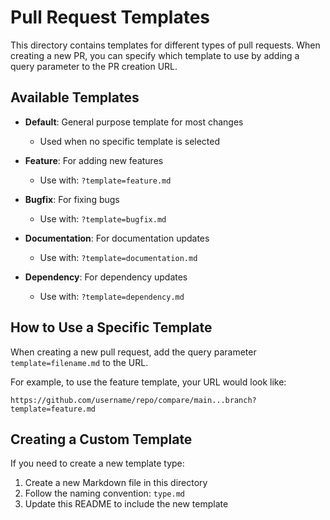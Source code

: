 # Pull Request Templates

This directory contains templates for different types of pull requests. When creating a new PR, you can specify which template to use by adding a query parameter to the PR creation URL.

## Available Templates

- **Default**: General purpose template for most changes
  - Used when no specific template is selected
  
- **Feature**: For adding new features
  - Use with: `?template=feature.md`
  
- **Bugfix**: For fixing bugs
  - Use with: `?template=bugfix.md`
  
- **Documentation**: For documentation updates
  - Use with: `?template=documentation.md`
  
- **Dependency**: For dependency updates
  - Use with: `?template=dependency.md`

## How to Use a Specific Template

When creating a new pull request, add the query parameter `template=filename.md` to the URL.

For example, to use the feature template, your URL would look like:
```
https://github.com/username/repo/compare/main...branch?template=feature.md
```

## Creating a Custom Template

If you need to create a new template type:

1. Create a new Markdown file in this directory
2. Follow the naming convention: `type.md`
3. Update this README to include the new template

